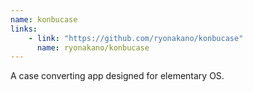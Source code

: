 ```yaml
---
name: konbucase
links: 
    - link: "https://github.com/ryonakano/konbucase"
      name: ryonakano/konbucase
---
```

<p>A case converting app designed for elementary OS.</p>
